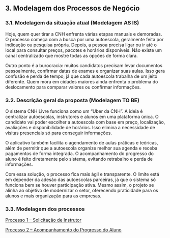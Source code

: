 ## 3. Modelagem dos Processos de Negócio




### 3.1. Modelagem da situação atual (Modelagem AS IS)

Hoje, quem quer tirar a CNH enfrenta várias etapas manuais e demoradas. O processo começa com a busca por uma autoescola, geralmente feita por indicação ou pesquisa própria. Depois, a pessoa precisa ligar ou ir até o local para consultar preços, pacotes e horários disponíveis. Não existe um canal centralizado que mostre todas as opções de forma clara.

Outro ponto é a burocracia: muitos candidatos precisam levar documentos pessoalmente, confirmar datas de exames e organizar suas aulas. Isso gera confusão e perda de tempo, já que cada autoescola trabalha de um jeito diferente. Quem mora em cidades maiores ainda enfrenta o problema do deslocamento para comparar valores ou confirmar informações.

### 3.2. Descrição geral da proposta (Modelagem TO BE)

O sistema CNH Livre funciona como um “Uber da CNH”. A ideia é centralizar autoescolas, instrutores e alunos em uma plataforma única. O candidato vai poder escolher a autoescola com base em preço, localização, avaliações e disponibilidade de horários. Isso elimina a necessidade de visitas presenciais só para conseguir informações.

O aplicativo também facilita o agendamento de aulas práticas e teóricas, além de permitir que a autoescola organize melhor sua agenda e receba pagamentos de forma integrada. O acompanhamento do progresso do aluno é feito diretamente pelo sistema, evitando retrabalho e perda de informações.

Com essa solução, o processo fica mais ágil e transparente. O limite está em depender da adesão das autoescolas parceiras, já que o sistema só funciona bem se houver participação ativa. Mesmo assim, o projeto se alinha ao objetivo de modernizar o setor, oferecendo praticidade para os alunos e mais organização para as empresas.

### 3.3. Modelagem dos processos

[Processo 1 – Solicitação de Instrutor](processos/Processo1–SolicitaçãodeInstrutor.md)

[Processo 2 – Acompanhamento do Progresso do Aluno](processos/Processo2–AcompanhamentodoProgressodoAluno.md")
